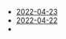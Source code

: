 - [2022-04-23](../2022/04/April-23-2022.md#Requirements%20of%20an%20Operation)
- [2022-04-22](../2022/04/April-22-2022.md#Requirements%20of%20an%20Operation)
- 